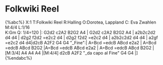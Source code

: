 # Folkwiki Reel

{%abc%}
X:1
T:Folkwiki Reel
R:Halling
O:Dorotea, Lappland
C: Eva Zwahlen
M:4/4
L:1/16  
K:Gm
Q: 1/4=120
|: G2d2 c2A2 B2G2 A4 | G2d2 c2A2 B2G2 A4 | a2b2c2d2 d4 d4 | d2g2 f2d2 =e2c2 d4 | d2g2 f2d2 =e2c2 d4 | a2b2c2d2 d4 d4 | a2gf =e2c2 d4 d4|d2cB A2F2 G4 G4 "_Fine":| A=Bcd =edcB ABcd e2a2 | A=Bcd =edcB ABcd B2G2 |A=Bcd =edcB ABcd e2a2 | A=Bcd =edcB ABcd B2G2 |[M:3/4] A4 A4 A4 |[M:4/4] d2cB A2F2 "_da capo al Fine" G4 G4 |]
{%endabc%}
